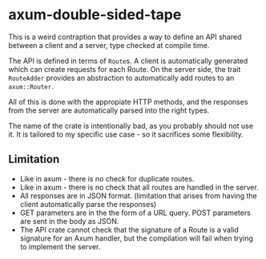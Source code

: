 # axum-double-sided-tape

This is a weird contraption that provides a way to define an API shared between
a client and a server, type checked at compile time.

The API is defined in terms of `Route`s. A client is automatically generated
which can create requests for each Route. On the server side, the trait
`RouteAdder` provides an abstraction to automatically add routes to an
`axum::Router`.

All of this is done with the appropiate HTTP methods, and the responses from
the server are automatically parsed into the right types.

The name of the crate is intentionally bad, as you probably should not use it.
It is tailored to my specific use case - so it sacrifices some flexibility.

## Limitation

- Like in axum - there is no check for duplicate routes.
- Like in axum - there is no check that all routes are handled in the server.
- All responses are in JSON format. (limitation that arises from having the
client automatically parse the responses)
- GET parameters are in the the form of a URL query. POST parameters are sent
in the body as JSON.
- The API crate cannot check that the signature of a Route is a valid signature
for an Axum handler, but the compilation will fail when trying to implement the
server.
